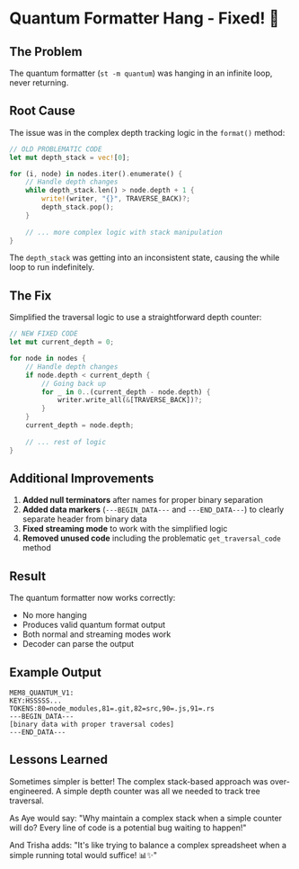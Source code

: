 # Quantum Formatter Hang - Fixed! 🔧

## The Problem

The quantum formatter (`st -m quantum`) was hanging in an infinite loop, never returning.

## Root Cause

The issue was in the complex depth tracking logic in the `format()` method:

```rust
// OLD PROBLEMATIC CODE
let mut depth_stack = vec![0];

for (i, node) in nodes.iter().enumerate() {
    // Handle depth changes
    while depth_stack.len() > node.depth + 1 {
        write!(writer, "{}", TRAVERSE_BACK)?;
        depth_stack.pop();
    }
    
    // ... more complex logic with stack manipulation
}
```

The `depth_stack` was getting into an inconsistent state, causing the while loop to run indefinitely.

## The Fix

Simplified the traversal logic to use a straightforward depth counter:

```rust
// NEW FIXED CODE
let mut current_depth = 0;

for node in nodes {
    // Handle depth changes
    if node.depth < current_depth {
        // Going back up
        for _ in 0..(current_depth - node.depth) {
            writer.write_all(&[TRAVERSE_BACK])?;
        }
    }
    current_depth = node.depth;
    
    // ... rest of logic
}
```

## Additional Improvements

1. **Added null terminators** after names for proper binary separation
2. **Added data markers** (`---BEGIN_DATA---` and `---END_DATA---`) to clearly separate header from binary data
3. **Fixed streaming mode** to work with the simplified logic
4. **Removed unused code** including the problematic `get_traversal_code` method

## Result

The quantum formatter now works correctly:
- No more hanging
- Produces valid quantum format output
- Both normal and streaming modes work
- Decoder can parse the output

## Example Output

```
MEM8_QUANTUM_V1:
KEY:HSSSSS...
TOKENS:80=node_modules,81=.git,82=src,90=.js,91=.rs
---BEGIN_DATA---
[binary data with proper traversal codes]
---END_DATA---
```

## Lessons Learned

Sometimes simpler is better! The complex stack-based approach was over-engineered. A simple depth counter was all we needed to track tree traversal.

As Aye would say: "Why maintain a complex stack when a simple counter will do? Every line of code is a potential bug waiting to happen!"

And Trisha adds: "It's like trying to balance a complex spreadsheet when a simple running total would suffice! 📊✨"
